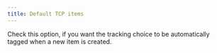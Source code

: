 ```yaml
---
title: Default TCP items
---
```



Check this option, if you want the tracking choice to be automatically tagged when a new item is created.
